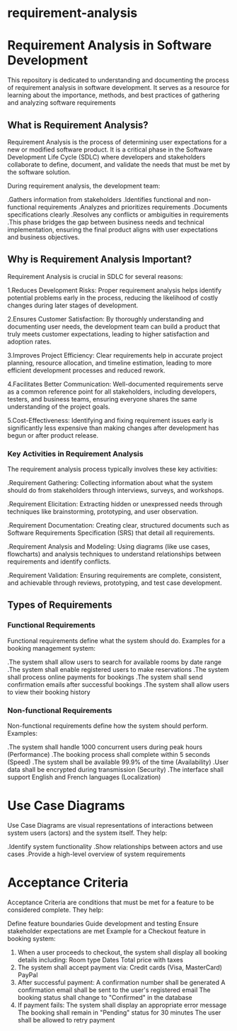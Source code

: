 # requirement-analysis
# Requirement Analysis in Software Development
This repository is dedicated to understanding and documenting the process of requirement analysis in software development. It serves as a resource for learning about the importance, methods, and best practices of gathering and analyzing software requirements

## What is Requirement Analysis?
Requirement Analysis is the process of determining user expectations for a new or modified software product. It is a critical phase in the Software Development Life Cycle (SDLC) where developers and stakeholders collaborate to define, document, and validate the needs that must be met by the software solution.

During requirement analysis, the development team:

.Gathers information from stakeholders
.Identifies functional and non-functional requirements
.Analyzes and prioritizes requirements
.Documents specifications clearly
.Resolves any conflicts or ambiguities in requirements
.This phase bridges the gap between business needs and technical implementation, ensuring the final product aligns with user expectations and business objectives.

## Why is Requirement Analysis Important?
Requirement Analysis is crucial in SDLC for several reasons:

1.Reduces Development Risks: Proper requirement analysis helps identify potential problems early in the process, reducing the likelihood of costly changes during later stages of development.

2.Ensures Customer Satisfaction: By thoroughly understanding and documenting user needs, the development team can build a product that truly meets customer expectations, leading to higher satisfaction and adoption rates.

3.Improves Project Efficiency: Clear requirements help in accurate project planning, resource allocation, and timeline estimation, leading to more efficient development processes and reduced rework.

4.Facilitates Better Communication: Well-documented requirements serve as a common reference point for all stakeholders, including developers, testers, and business teams, ensuring everyone shares the same understanding of the project goals.

5.Cost-Effectiveness: Identifying and fixing requirement issues early is significantly less expensive than making changes after development has begun or after product release.

### Key Activities in Requirement Analysis
The requirement analysis process typically involves these key activities:

.Requirement Gathering: Collecting information about what the system should do from stakeholders through interviews, surveys, and workshops.

.Requirement Elicitation: Extracting hidden or unexpressed needs through techniques like brainstorming, prototyping, and user observation.

.Requirement Documentation: Creating clear, structured documents such as Software Requirements Specification (SRS) that detail all requirements.

.Requirement Analysis and Modeling: Using diagrams (like use cases, flowcharts) and analysis techniques to understand relationships between requirements and identify conflicts.

.Requirement Validation: Ensuring requirements are complete, consistent, and achievable through reviews, prototyping, and test case development.

## Types of Requirements
### Functional Requirements
Functional requirements define what the system should do. Examples for a booking management system:

.The system shall allow users to search for available rooms by date range
.The system shall enable registered users to make reservations
.The system shall process online payments for bookings
.The system shall send confirmation emails after successful bookings
.The system shall allow users to view their booking history
### Non-functional Requirements
Non-functional requirements define how the system should perform. Examples:

.The system shall handle 1000 concurrent users during peak hours (Performance)
.The booking process shall complete within 5 seconds (Speed)
.The system shall be available 99.9% of the time (Availability)
.User data shall be encrypted during transmission (Security)
.The interface shall support English and French languages (Localization)
# Use Case Diagrams
Use Case Diagrams are visual representations of interactions between system users (actors) and the system itself. They help:

.Identify system functionality
.Show relationships between actors and use cases
.Provide a high-level overview of system requirements
# Acceptance Criteria
Acceptance Criteria are conditions that must be met for a feature to be considered complete. They help:


Define feature boundaries
Guide development and testing
Ensure stakeholder expectations are met
Example for a Checkout feature in booking system:

1. When a user proceeds to checkout, the system shall display all booking details including:
     Room type
     Dates
     Total price with taxes
2. The system shall accept payment via:
      Credit cards (Visa, MasterCard)
      PayPal
3. After successful payment:
        A confirmation number shall be generated
        A confirmation email shall be sent to the user's registered email
        The booking status shall change to "Confirmed" in the database
4. If payment fails:
         The system shall display an appropriate error message
         The booking shall remain in "Pending" status for 30 minutes
         The user shall be allowed to retry payment
